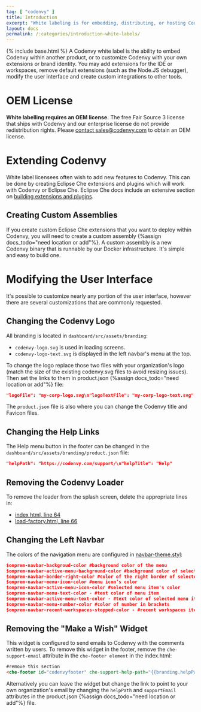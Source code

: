 ```yaml
---
tag: [ "codenvy" ]
title: Introduction
excerpt: "White labeling is for embedding, distributing, or hosting Codenvy as part of another brand."
layout: docs
permalink: /:categories/introduction-white-labels/
---
```

{% include base.html %}
A Codenvy white label is the ability to embed Codenvy within another product, or to customize Codenvy with your own extensions or brand identity. You may add extensions for the IDE or workspaces, remove default extensions (such as the Node.JS debugger), modify the user interface and create custom integrations to other tools.

# OEM License
**White labelling requires an OEM license.** The free Fair Source 3 license that ships with Codenvy and our enterprise license do not provide redistribution rights. Please [contact sales@codenvy.com](https://codenvy.com/contact/sales/) to obtain an OEM license.

# Extending Codenvy 
White label licensees often wish to add new features to Codenvy. This can be done by creating Eclipse Che extensions and plugins which will work with Codenvy or Eclipse Che. Eclipse Che docs include an extensive section on [building extensions and plugins](https://www.eclipse.org/che/docs).

## Creating Custom Assemblies  
If you create custom Eclipse Che extensions that you want to deploy within Codenvy, you will need to create a custom assembly {%assign docs_todo="need location or add"%}. A custom assembly is a new Codenvy binary that is runnable by our Docker infrastructure. It's simple and easy to build one.

# Modifying the User Interface  
It's possible to customize nearly any portion of the user interface, however there are several customizations that are commonly requested.

## Changing the Codenvy Logo
All branding is located in `dashboard/src/assets/branding`:
- `codenvy-logo.svg` is used in loading screens.
- `codenvy-logo-text.svg` is displayed in the left navbar's menu at the top.

To change the logo replace those two files with your organization's logo (match the size of the existing codenvy.svg files to avoid resizing issues). Then set the links to them in product.json {%assign docs_todo="need location or add"%} file:

```json  
"logoFile": "my-corp-logo.svg\n"logoTextFile": "my-corp-logo-text.svg"
```
The `product.json` file is also where you can change the Codenvy title and Favicon files.

## Changing the Help Links
The Help menu button in the footer can be changed in the `dashboard/src/assets/branding/product.json` file:

```json  
"helpPath": "https://codenvy.com/support/\n"helpTitle": "Help"
```

## Removing the Codenvy Loader
To remove the loader from the splash screen, delete the appropriate lines in:
- [index html, line 64](https://github.com/codenvy/codenvy/blob/master/dashboard/src/index.html#L64)
- [load-factory.html, line 66](https://github.com/codenvy/codenvy/blob/master/dashboard/src/app/factories/load-factory/load-factory.html#L66)

## Changing the Left Navbar
The colors of the navigation menu are configured in [navbar-theme.styl](https://github.com/codenvy/codenvy/blob/master/dashboard/src/app/navbar/navbar-theme.styl):

```json  
$onprem-navbar-backgroud-color #background color of the menu
$onprem-navbar-active-menu-background-color #background color of selected menu item
$onprem-navbar-border-right-color #color of the right border of selected item
$onprem-navbar-menu-icon-color #menu icon’s color
$onprem-navbar-active-menu-icon-color #selected menu item's color
$onprem-navbar-menu-text-color - #text color of menu item
$onprem-navbar-active-menu-text-color - #text color of selected menu item
$onprem-navbar-menu-number-color #color of number in brackets
$onprem-navbar-recent-workspaces-stopped-color - #recent workspaces items color in stopped state\
```

## Removing the "Make a Wish" Widget
This widget is configured to send emails to Codenvy with the comments written by users. To remove this widget in the footer, remove the `che-support-email` attribute in the `che-footer element` in the index.html:

```html  
#remove this section
<che-footer id="codenvyfooter" che-support-help-path="{{branding.helpPath}}" che-support-help-title="{{branding.helpTitle}}" che-support-email="{{branding.supportEmail}}" che-product-name="Codenvy" ng-show="waitingLoaded && !showIDE"></che-footer>
```
Alternatively you can leave the widget but change the link to point to your own organization's email by changing the `helpPath` and `supportEmail` attributes in the product.json {%assign docs_todo="need location or add"%} file.

